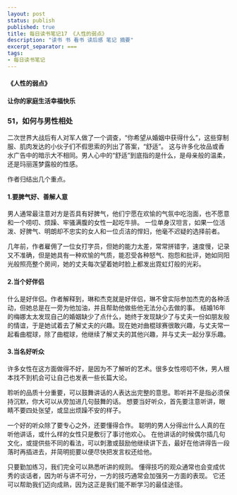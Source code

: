 ```yaml
---
layout: post
status: publish
published: true
title: 每日读书笔记17 《人性的弱点》
description: "读书 书 看书 读后感 笔记 摘要"
excerpt_separator: ===
tags:
- 每日读书笔记
---
```


#### 《人性的弱点》 
 
#### 让你的家庭生活幸福快乐
 
### 51，如何与男性相处
 
二次世界大战后有人对军人做了一个调查，“你希望从婚姻中获得什么”，这些穿制服、肌肉发达的小伙子们不假思索的列出了答案，“舒适”。
这与许多化妆品或香水广告中的暗示大不相同。男人心中的“舒适”到底指的是什么，是母亲般的温柔，还是玛丽莲梦露般的性感。
 
作者归结出几个重点。
 
#### 1.要脾气好、善解人意
 
男人通常最注意对方是否具有好脾气，他们宁愿在欢愉的气氛中吃泡面，也不愿意和一个唠叨、烦躁、牢骚满腹的女性一起吃牛排。
一位单身汉坦言，如果一位活泼、好脾气、明朗却不忠实的女人和一位贞洁的悍妇，他毫不迟疑的选择前者。
 
几年前，作者雇佣了一位女打字员，但她的能力太差，常常拼错字，速度慢，记录又不准确，但是她具有一种欢愉的气质，能忍受各种怒气、抱怨和批评，她如同阳光般照亮整个房间，她的丈夫每次望着她时脸上都发出霓虹灯般的光彩。
 
#### 2.当个好伴侣
 
什么是好伴侣。作者解释到，琳和杰克就是好伴侣，琳不曾实际参加杰克的各种活动，但她总是在一旁为他加油，并且帮助他做些他无法分心去做的事。
结婚16年的梅娜太太发现自己的婚姻缺少了点什么，她终于发现缺少了与丈夫一份如朋友般的情谊，于是她试着去了解丈夫的兴趣。现在她对曲棍球赛很敢兴趣，与丈夫常一起看曲棍球，除了曲棍球，他继续了解丈夫的其他兴趣，并与丈夫一起分享乐趣。
 
#### 3.当名好听众
 
许多女性在这方面做得不好，是因为不了解听的艺术。很多女性唠叨不休，男人根本找不到机会可让自己也发表一些长篇大论。
 
聆听的品质十分重要，可以鼓舞讲话的人表达出完整的意思。聆听并不是指必须保持沉默，你大可以从旁加进几句鼓舞的话。
想要当好听众，首先要注意听讲，眼睛不要四处张望，或显出烦躁不安的样子。
 
一个好的听众除了要专心之外，还要懂得合作。
聪明的男人分得出什么人真的在听他讲话，或什么样的女性只是敷衍了事讨他欢心。
在他讲话的时候偶尔插几句文化，或提供些不同的看法，可以刺激或鼓励他继续讲下去，最好在他讲得告一段落时再插进去，并简明扼要以便尽快把发言权还给他。
 
只要勤加练习，我们完全可以熟悉听讲的规则。
懂得技巧的观众通常也会变成优秀的谈话者，因为听与讲不可分，一方的技巧通常会加强另一方面的表现。
它还可以帮助我们迈向成熟，因为这正是我们能不断学习的最佳途径。

